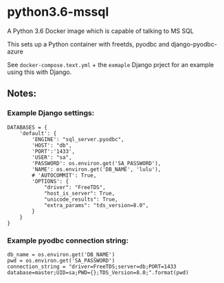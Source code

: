 # python3.6-mssql
A Python 3.6 Docker image which is capable of talking to MS SQL

This sets up a Python container with freetds, pyodbc and django-pyodbc-azure

See `docker-compose.text.yml` + the `exmaple` Django prject for an example using this with Django.

## Notes:

### Example Django settings:

```
DATABASES = {
    'default': {
        'ENGINE': "sql_server.pyodbc",
        'HOST': "db",
        'PORT':'1433',
        'USER': "sa",
        'PASSWORD': os.environ.get('SA_PASSWORD'),
        'NAME': os.environ.get('DB_NAME', 'lulu'),
        # 'AUTOCOMMIT': True,
        'OPTIONS': {
            "driver": "FreeTDS",
            "host_is_server": True,
            "unicode_results": True,
            "extra_params": "tds_version=8.0",
        }
    }
}
```

### Example pyodbc connection string:

```
db_name = os.environ.get('DB_NAME')
pwd = os.environ.get('SA_PASSWORD')
connection_string = "driver=FreeTDS;server=db;PORT=1433 database=master;UID=sa;PWD={};TDS_Version=8.0;".format(pwd)
```